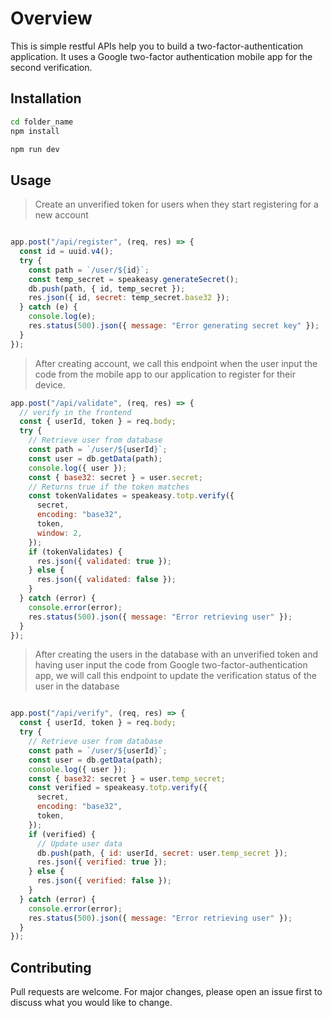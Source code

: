 # Overview

This is simple restful APIs help you to build a two-factor-authentication application. It uses a Google two-factor authentication mobile app for the second verification. 

## Installation


```bash
cd folder_name
npm install
```

```bash
npm run dev
```
## Usage

>Create an unverified token for users when they start registering for a new account
```javascript

app.post("/api/register", (req, res) => {
  const id = uuid.v4();
  try {
    const path = `/user/${id}`;
    const temp_secret = speakeasy.generateSecret();
    db.push(path, { id, temp_secret });
    res.json({ id, secret: temp_secret.base32 });
  } catch (e) {
    console.log(e);
    res.status(500).json({ message: "Error generating secret key" });
  }
});

```

>After creating account, we call this endpoint when the user input the code from the mobile app to our application to register for their device. 
```javascript
app.post("/api/validate", (req, res) => {
  // verify in the frontend
  const { userId, token } = req.body;
  try {
    // Retrieve user from database
    const path = `/user/${userId}`;
    const user = db.getData(path);
    console.log({ user });
    const { base32: secret } = user.secret;
    // Returns true if the token matches
    const tokenValidates = speakeasy.totp.verify({
      secret,
      encoding: "base32",
      token,
      window: 2,
    });
    if (tokenValidates) {
      res.json({ validated: true });
    } else {
      res.json({ validated: false });
    }
  } catch (error) {
    console.error(error);
    res.status(500).json({ message: "Error retrieving user" });
  }
});
```
>After creating the users in the database with an unverified token and having user input the code from Google two-factor-authentication app, we will call this endpoint to update the verification status of the user in the database 
```javascript

app.post("/api/verify", (req, res) => {
  const { userId, token } = req.body;
  try {
    // Retrieve user from database
    const path = `/user/${userId}`;
    const user = db.getData(path);
    console.log({ user });
    const { base32: secret } = user.temp_secret;
    const verified = speakeasy.totp.verify({
      secret,
      encoding: "base32",
      token,
    });
    if (verified) {
      // Update user data
      db.push(path, { id: userId, secret: user.temp_secret });
      res.json({ verified: true });
    } else {
      res.json({ verified: false });
    }
  } catch (error) {
    console.error(error);
    res.status(500).json({ message: "Error retrieving user" });
  }
});


```
## Contributing
Pull requests are welcome. For major changes, please open an issue first to discuss what you would like to change.

